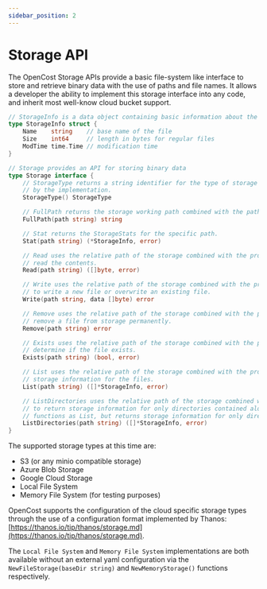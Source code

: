 ```yaml
---
sidebar_position: 2
---
```

# Storage API 

The OpenCost Storage APIs provide a basic file-system like interface to store and retrieve binary data with the use of paths and file names. It allows a developer the ability to implement this storage interface into any code, and inherit most well-know cloud bucket support. 

```go
// StorageInfo is a data object containing basic information about the path in storage.
type StorageInfo struct {
    Name    string    // base name of the file
    Size    int64     // length in bytes for regular files
    ModTime time.Time // modification time
}

// Storage provides an API for storing binary data
type Storage interface {
    // StorageType returns a string identifier for the type of storage used 
    // by the implementation.
    StorageType() StorageType

    // FullPath returns the storage working path combined with the path provided
    FullPath(path string) string

    // Stat returns the StorageStats for the specific path.
    Stat(path string) (*StorageInfo, error)

    // Read uses the relative path of the storage combined with the provided path to
    // read the contents.
    Read(path string) ([]byte, error)

    // Write uses the relative path of the storage combined with the provided path
    // to write a new file or overwrite an existing file.
    Write(path string, data []byte) error

    // Remove uses the relative path of the storage combined with the provided path to
    // remove a file from storage permanently.
    Remove(path string) error

    // Exists uses the relative path of the storage combined with the provided path to
    // determine if the file exists.
    Exists(path string) (bool, error)

    // List uses the relative path of the storage combined with the provided path to return
    // storage information for the files.
    List(path string) ([]*StorageInfo, error)

    // ListDirectories uses the relative path of the storage combined with the provided path
    // to return storage information for only directories contained along the path. This
    // functions as List, but returns storage information for only directories.
    ListDirectories(path string) ([]*StorageInfo, error)
}
```

The supported storage types at this time are: 
* S3 (or any minio compatible storage)
* Azure Blob Storage
* Google Cloud Storage
* Local File System
* Memory File System (for testing purposes)

OpenCost supports the configuration of the cloud specific storage types through the use of a configuration format implemented by Thanos: [https://thanos.io/tip/thanos/storage.md](https://thanos.io/tip/thanos/storage.md). 

The `Local File System` and `Memory File System` implementations are both available without an external yaml configuration via the `NewFileStorage(baseDir string)` and `NewMemoryStorage()` functions respectively. 